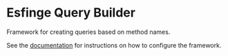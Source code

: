 # Esfinge Query Builder

Framework for creating queries based on method names.

See the [documentation](./documentation/DOCUMENTATION.md) for instructions on how to configure the framework.